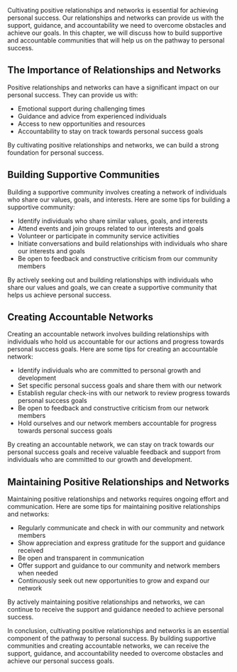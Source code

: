 
Cultivating positive relationships and networks is essential for achieving personal success. Our relationships and networks can provide us with the support, guidance, and accountability we need to overcome obstacles and achieve our goals. In this chapter, we will discuss how to build supportive and accountable communities that will help us on the pathway to personal success.

The Importance of Relationships and Networks
--------------------------------------------

Positive relationships and networks can have a significant impact on our personal success. They can provide us with:

* Emotional support during challenging times
* Guidance and advice from experienced individuals
* Access to new opportunities and resources
* Accountability to stay on track towards personal success goals

By cultivating positive relationships and networks, we can build a strong foundation for personal success.

Building Supportive Communities
-------------------------------

Building a supportive community involves creating a network of individuals who share our values, goals, and interests. Here are some tips for building a supportive community:

* Identify individuals who share similar values, goals, and interests
* Attend events and join groups related to our interests and goals
* Volunteer or participate in community service activities
* Initiate conversations and build relationships with individuals who share our interests and goals
* Be open to feedback and constructive criticism from our community members

By actively seeking out and building relationships with individuals who share our values and goals, we can create a supportive community that helps us achieve personal success.

Creating Accountable Networks
-----------------------------

Creating an accountable network involves building relationships with individuals who hold us accountable for our actions and progress towards personal success goals. Here are some tips for creating an accountable network:

* Identify individuals who are committed to personal growth and development
* Set specific personal success goals and share them with our network
* Establish regular check-ins with our network to review progress towards personal success goals
* Be open to feedback and constructive criticism from our network members
* Hold ourselves and our network members accountable for progress towards personal success goals

By creating an accountable network, we can stay on track towards our personal success goals and receive valuable feedback and support from individuals who are committed to our growth and development.

Maintaining Positive Relationships and Networks
-----------------------------------------------

Maintaining positive relationships and networks requires ongoing effort and communication. Here are some tips for maintaining positive relationships and networks:

* Regularly communicate and check in with our community and network members
* Show appreciation and express gratitude for the support and guidance received
* Be open and transparent in communication
* Offer support and guidance to our community and network members when needed
* Continuously seek out new opportunities to grow and expand our network

By actively maintaining positive relationships and networks, we can continue to receive the support and guidance needed to achieve personal success.

In conclusion, cultivating positive relationships and networks is an essential component of the pathway to personal success. By building supportive communities and creating accountable networks, we can receive the support, guidance, and accountability needed to overcome obstacles and achieve our personal success goals.
